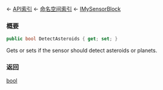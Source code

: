← [API索引](Api-Index) ← [命名空间索引](Namespace-Index) ← [IMySensorBlock](Sandbox.ModAPI.Ingame.IMySensorBlock)

### 概要

```csharp
public bool DetectAsteroids { get; set; }
```

Gets or sets if the sensor should detect asteroids or planets.

### 返回

[bool](https://docs.microsoft.com/en-us/dotnet/api/System.Boolean?view=netframework-4.6)

